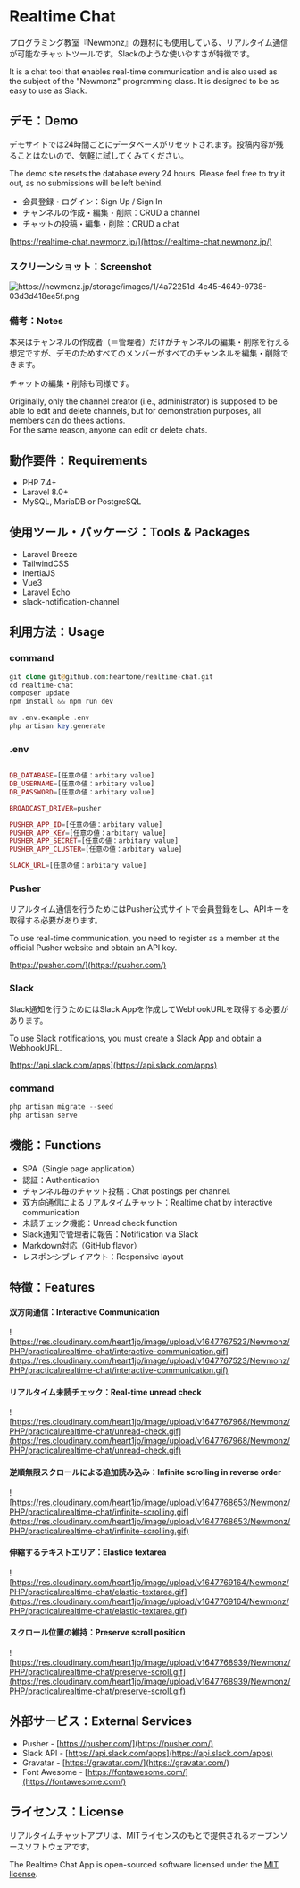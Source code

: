 # Realtime Chat

プログラミング教室『Newmonz』の題材にも使用している、リアルタイム通信が可能なチャットツールです。Slackのような使いやすさが特徴です。

It is a chat tool that enables real-time communication and is also used as the subject of the "Newmonz" programming class.
It is designed to be as easy to use as Slack.

## デモ：Demo

デモサイトでは24時間ごとにデータベースがリセットされます。投稿内容が残ることはないので、気軽に試してくみてください。

The demo site resets the database every 24 hours. Please feel free to try it out, as no submissions will be left behind.

- 会員登録・ログイン：Sign Up / Sign In
- チャンネルの作成・編集・削除：CRUD a channel
- チャットの投稿・編集・削除：CRUD a chat

[https://realtime-chat.newmonz.jp/](https://realtime-chat.newmonz.jp/)

### スクリーンショット：Screenshot

![https://newmonz.jp/storage/images/1/4a72251d-4c45-4649-9738-03d3d418ee5f.png
](https://newmonz.jp/storage/images/1/4a72251d-4c45-4649-9738-03d3d418ee5f.png
)

### 備考：Notes

本来はチャンネルの作成者（＝管理者）だけがチャンネルの編集・削除を行える想定ですが、デモのためすべてのメンバーがすべてのチャンネルを編集・削除できます。

チャットの編集・削除も同様です。

Originally, only the channel creator (i.e., administrator) is supposed to be able to edit and delete channels, but for demonstration purposes, all members can do thees actions.  
For the same reason, anyone can edit or delete chats.

## 動作要件：Requirements

- PHP 7.4+
- Laravel 8.0+
- MySQL, MariaDB or PostgreSQL

## 使用ツール・パッケージ：Tools & Packages

- Laravel Breeze
- TailwindCSS
- InertiaJS
- Vue3
- Laravel Echo
- slack-notification-channel

## 利用方法：Usage

### command

```php
git clone git@github.com:heartone/realtime-chat.git
cd realtime-chat
composer update
npm install && npm run dev

mv .env.example .env
php artisan key:generate
```

### .env

```php

DB_DATABASE=[任意の値：arbitary value]
DB_USERNAME=[任意の値：arbitary value]
DB_PASSWORD=[任意の値：arbitary value]

BROADCAST_DRIVER=pusher

PUSHER_APP_ID=[任意の値：arbitary value]
PUSHER_APP_KEY=[任意の値：arbitary value]
PUSHER_APP_SECRET=[任意の値：arbitary value]
PUSHER_APP_CLUSTER=[任意の値：arbitary value]

SLACK_URL=[任意の値：arbitary value]
```

### Pusher

リアルタイム通信を行うためにはPusher公式サイトで会員登録をし、APIキーを取得する必要があります。

To use real-time communication, you need to register as a member at the official Pusher website and obtain an API key.

[https://pusher.com/](https://pusher.com/)

### Slack

Slack通知を行うためにはSlack Appを作成してWebhookURLを取得する必要があります。

To use Slack notifications, you must create a Slack App and obtain a WebhookURL.

[https://api.slack.com/apps](https://api.slack.com/apps)

### command

```php
php artisan migrate --seed
php artisan serve
```

## 機能：Functions

- SPA（Single page application）
- 認証：Authentication
- チャンネル毎のチャット投稿：Chat postings per channel.
- 双方向通信によるリアルタイムチャット：Realtime chat by interactive communication
- 未読チェック機能：Unread check function
- Slack通知で管理者に報告：Notification via Slack
- Markdown対応（GitHub flavor）
- レスポンシブレイアウト：Responsive layout

## 特徴：Features

#### 双方向通信：Interactive Communication

![https://res.cloudinary.com/heart1jp/image/upload/v1647767523/Newmonz/PHP/practical/realtime-chat/interactive-communication.gif](https://res.cloudinary.com/heart1jp/image/upload/v1647767523/Newmonz/PHP/practical/realtime-chat/interactive-communication.gif)

#### リアルタイム未読チェック：Real-time unread check 

![https://res.cloudinary.com/heart1jp/image/upload/v1647767968/Newmonz/PHP/practical/realtime-chat/unread-check.gif](https://res.cloudinary.com/heart1jp/image/upload/v1647767968/Newmonz/PHP/practical/realtime-chat/unread-check.gif)

#### 逆順無限スクロールによる追加読み込み：Infinite scrolling in reverse order

![https://res.cloudinary.com/heart1jp/image/upload/v1647768653/Newmonz/PHP/practical/realtime-chat/infinite-scrolling.gif](https://res.cloudinary.com/heart1jp/image/upload/v1647768653/Newmonz/PHP/practical/realtime-chat/infinite-scrolling.gif)

#### 伸縮するテキストエリア：Elastice textarea

![https://res.cloudinary.com/heart1jp/image/upload/v1647769164/Newmonz/PHP/practical/realtime-chat/elastic-textarea.gif](https://res.cloudinary.com/heart1jp/image/upload/v1647769164/Newmonz/PHP/practical/realtime-chat/elastic-textarea.gif)

#### スクロール位置の維持：Preserve scroll position 

![https://res.cloudinary.com/heart1jp/image/upload/v1647768939/Newmonz/PHP/practical/realtime-chat/preserve-scroll.gif](https://res.cloudinary.com/heart1jp/image/upload/v1647768939/Newmonz/PHP/practical/realtime-chat/preserve-scroll.gif)

## 外部サービス：External Services

- Pusher - [https://pusher.com/](https://pusher.com/)
- Slack API - [https://api.slack.com/apps](https://api.slack.com/apps)
- Gravatar - [https://gravatar.com/](https://gravatar.com/)
- Font Awesome - [https://fontawesome.com/](https://fontawesome.com/)

## ライセンス：**License**

リアルタイムチャットアプリは、MITライセンスのもとで提供されるオープンソースソフトウェアです。

The Realtime Chat App is open-sourced software licensed under the [MIT license](https://opensource.org/licenses/MIT).
